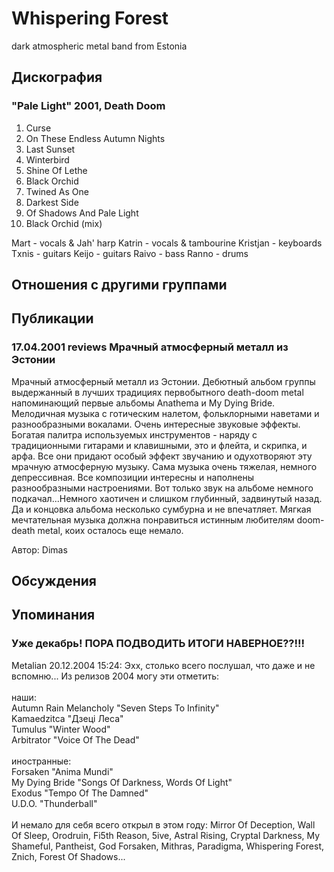 # Whispering Forest

dark atmospheric metal band from Estonia

## Дискография

### "Pale Light" 2001, Death Doom

1. Curse
2. On These Endless Autumn Nights
3. Last Sunset
4. Winterbird
5. Shine Of Lethe
6. Black Orchid
7. Twined As One
8. Darkest Side
9. Of Shadows And Pale Light
10. Black Orchid (mix) 



Mart - vocals & Jah' harp
Katrin - vocals & tambourine
Kristjan - keyboards
Tхnis - guitars
Keijo - guitars
Raivo - bass
Ranno - drums





## Отношения с другими группами


## Публикации

### 17.04.2001 reviews Мрачный атмосферный металл из Эстонии

<p>Мрачный атмосферный металл из Эстонии. Дебютный альбом группы выдержанный в лучших традициях первобытного death-doom metal напоминающий первые альбомы Anathema и My Dying Bride. Мелодичная музыка с готическим налетом, фольклорными наветами и разнообразными вокалами. Очень интересные звуковые эффекты. Богатая палитра используемых инструментов - наряду с традиционными гитарами и клавишными, это и флейта, и скрипка, и арфа. Все они придают особый эффект звучанию и одухотворяют эту мрачную атмосферную музыку. Сама музыка очень тяжелая, немного депрессивная. Все композиции интересны и наполнены разнообразными настроениями. Вот только звук на альбоме немного подкачал...Немного хаотичен и слишком глубинный, задвинутый назад. Да и концовка альбома несколько сумбурна и не впечатляет. Мягкая мечтательная музыка должна понравиться истинным любителям doom-death metal, коих осталось еще немало.</p>

Автор: Dimas


## Обсуждения


## Упоминания

### Уже декабрь! ПОРА ПОДВОДИТЬ ИТОГИ НАВЕРНОЕ??!!!

Metalian 20.12.2004 15:24:
Эхх, столько всего послушал, что даже и не вспомню... Из релизов 2004 могу эти отметить:<BR><BR>наши:<BR>Autumn Rain Melancholy "Seven Steps To Infinity"<BR>Kamaedzitca "Дзецi Леса"<BR>Tumulus "Winter Wood"<BR>Arbitrator "Voice Of The Dead"<BR><BR>иностранные:<BR>Forsaken "Anima Mundi"<BR>My Dying Bride "Songs Of Darkness, Words Of Light"<BR>Exodus "Tempo Of The Damned"<BR>U.D.O. "Thunderball"<BR><BR>И немало для себя всего открыл в этом году: Mirror Of Deception, Wall Of Sleep, Orodruin, Fi5th Reason, 5ive, Astral Rising, Cryptal Darkness, My Shameful, Pantheist, God Forsaken, Mithras, Paradigma, Whispering Forest, Znich, Forest Of Shadows...

